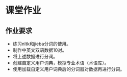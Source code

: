 课堂作业
=======
作业要求
--------
-	练习nltk和jieba分词的使用。
-	制作中英文双语数据10对。
-	将上述数据进行分词。
-	创建自定义用户词典，模拟专业术语（术语库）。
-	使用加载自定义用户词典后的分词器对数据再进行分词。
